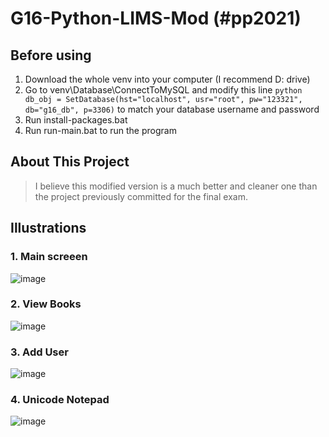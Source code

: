# G16-Python-LIMS-Mod (#pp2021)

## Before using
1. Download the whole venv into your computer (I recommend D: drive)
2. Go to venv\Database\ConnectToMySQL and modify this line ```python db_obj = SetDatabase(hst="localhost", usr="root", pw="123321", db="g16_db", p=3306)``` to match your database username and password
3. Run install-packages.bat 
4. Run run-main.bat to run the program

## About This Project
> I believe this modified version is a much better and cleaner one than the project previously committed for the final exam.

## Illustrations

### 1. Main screeen

![image](https://user-images.githubusercontent.com/47298653/119948768-604b2f00-bfc3-11eb-8ca0-535d3eb63070.png)

### 2. View Books

![image](https://user-images.githubusercontent.com/47298653/120001970-8b9f3f80-bffe-11eb-9475-a7becb9e375d.png)

### 3. Add User

![image](https://user-images.githubusercontent.com/47298653/120002131-b25d7600-bffe-11eb-9d1b-7ebc74f2438b.png)

### 4. Unicode Notepad

![image](https://user-images.githubusercontent.com/47298653/120003210-b938b880-bfff-11eb-9b17-8fadbedfac9d.png)






